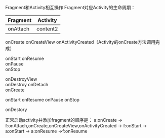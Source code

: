 Fragment和Activity相互操作
Fragment对应Activity的生命周期：

|Fragment|Activity|
|-|-|
|onAttach|content2|



onCreate
onCreateView
onActivityCreated（Activity的onCreate方法调用完成）

onStart             onResume				
onPause							
onStop	
						
onDestroyView					   
onDestroy
onDetach 	
onCreate



onStart
onResume
onPause
onStop


onDestory  

 
正常启动activity并添加fragment的顺序是：
a:onCreate -> f:onAttach,onCreate,onCreateView,onActivityCreated  -> f:onStart  -> a:onStart -> a:onResume ->f:onResume